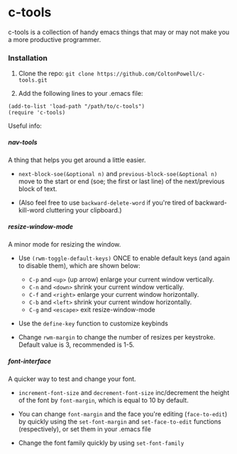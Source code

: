 # c-tools
c-tools is a collection of handy emacs things that may or may not make you a more productive programmer.

### Installation
1. Clone the repo:
`git clone https://github.com/ColtonPowell/c-tools.git`

2. Add the following lines to your .emacs file:
```
(add-to-list 'load-path "/path/to/c-tools")
(require 'c-tools)
```

Useful info:

##### nav-tools
A thing that helps you get around a little easier.

- `next-block-soe(&optional n)` and `previous-block-soe(&optional n)` move to the start or end (soe; the first or last line) of the next/previous block of text.

- (Also feel free to use `backward-delete-word` if you're tired of backward-kill-word cluttering your clipboard.)

##### resize-window-mode
A minor mode for resizing the window.

  - Use `(rwm-toggle-default-keys)` ONCE to enable default keys (and again to disable them), which are shown below:
    - `C-p` and `<up>` (up arrow) enlarge your current window vertically.
    - `C-n` and `<down>` shrink your current window vertically.
    - `C-f` and `<right>` enlarge your current window horizontally.
    - `C-b` and `<left>` shrink your current window horizontally.
    - `C-g` and `<escape>` exit resize-window-mode

  - Use the `define-key` function to customize keybinds
  - Change `rwm-margin` to change the number of resizes per keystroke. Default value is 3, recommended is 1-5.

##### font-interface
A quicker way to test and change your font.

- `increment-font-size` and `decrement-font-size` inc/decrement the height of the font by `font-margin`, which is equal to 10 by default.

- You can change `font-margin` and the face you're editing (`face-to-edit`) by quickly using the `set-font-margin` and `set-face-to-edit` functions (respectively), or set them in your .emacs file 

- Change the font family quickly by using `set-font-family`
    
    
